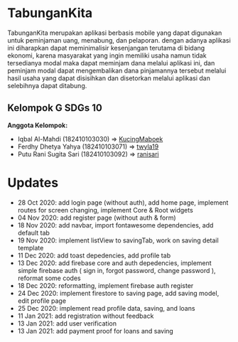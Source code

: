 # TabunganKita
TabunganKita merupakan aplikasi berbasis mobile yang dapat digunakan untuk peminjaman uang, menabung, dan pelaporan. dengan adanya aplikasi ini diharapkan dapat meminimalisir kesenjangan terutama di bidang ekonomi, karena masyarakat yang ingin memiliki usaha namun tidak tersedianya modal maka dapat meminjam dana melalui aplikasi ini, dan peminjam modal dapat mengembalikan dana pinjamannya tersebut melalui hasil usaha yang dapat disisihkan dan disetorkan melalui aplikasi dan selebihnya dapat ditabung.

## Kelompok G SDGs 10
__Anggota Kelompok:__
* Iqbal Al-Mahdi (182410103030) => [KucingMaboek](https://github.com/KucingMaboek)
* Ferdhy Dhetya Yahya (182410103071) => [twyla19](https://github.com/twyla19)
* Putu Rani Sugita Sari (182410103092) => [ranisari](https://github.com/ranisari)

# Updates
- 28 Oct 2020: add login page (without auth), add home page, implement routes for screen changing, implement Core & Root widgets
- 04 Nov 2020: add register page (without auth & form)
- 18 Nov 2020: add navbar, import fontawesome dependencies, add default tab
- 19 Nov 2020: implement listView to savingTab, work on saving detail template
- 11 Dec 2020: add toast depedencies, add profile tab
- 13 Dec 2020: add firebase core and auth depedencies, implement simple firebase auth ( sign in, forgot password, change password ), reformat some codes
- 18 Dec 2020: reformatting, implement firebase auth register
- 24 Dec 2020: implement firestore to saving page, add saving model, edit profile page
- 25 Dec 2020: implement read profile data, saving, and loans
- 11 Jan 2021: add registration without feedback
- 13 Jan 2021: add user verification
- 13 Jan 2021: add payment proof for loans and saving